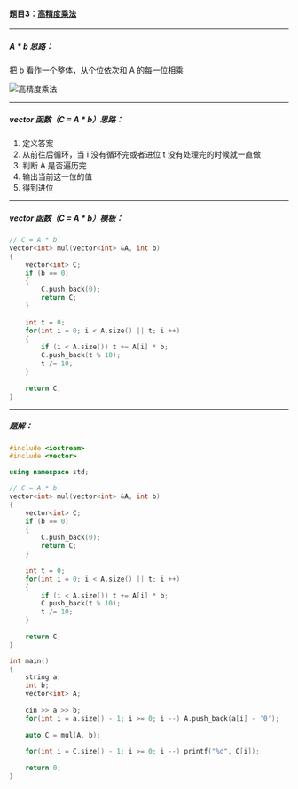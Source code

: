 #### 题目3：<a href="https://www.acwing.com/problem/content/795/">高精度乘法</a>

----------------

##### A * b 思路：

把 b 看作一个整体，从个位依次和 A 的每一位相乘 

![高精度乘法](C:\Users\冬黎\OneDrive\图片\算法基础课\高精度乘法.jpg)

---------------

##### vector 函数（C = A * b）思路：

1. 定义答案
2. 从前往后循环，当 i 没有循环完或者进位 t 没有处理完的时候就一直做
3. 判断 A 是否遍历完
4. 输出当前这一位的值
5. 得到进位

-------------------

##### vector 函数（C = A * b）模板：

```c++
// C = A * b
vector<int> mul(vector<int> &A, int b)
{
    vector<int> C;
    if (b == 0)
    {
        C.push_back(0);
        return C;
    }
    
    int t = 0;
    for(int i = 0; i < A.size() || t; i ++)
    {
        if (i < A.size()) t += A[i] * b;
        C.push_back(t % 10);
        t /= 10;
    }
    
    return C;
}
```

-----------------

##### 题解：

```c++
#include <iostream>
#include <vector>

using namespace std;

// C = A * b
vector<int> mul(vector<int> &A, int b)
{
    vector<int> C;
    if (b == 0)
    {
        C.push_back(0);
        return C;
    }
    
    int t = 0;
    for(int i = 0; i < A.size() || t; i ++)
    {
        if (i < A.size()) t += A[i] * b;
        C.push_back(t % 10);
        t /= 10;
    }
    
    return C;
}

int main()
{
    string a;
    int b;
    vector<int> A;
    
    cin >> a >> b;
    for(int i = a.size() - 1; i >= 0; i --) A.push_back(a[i] - '0');
    
    auto C = mul(A, b);
    
    for(int i = C.size() - 1; i >= 0; i --) printf("%d", C[i]);
    
    return 0;
}
```

